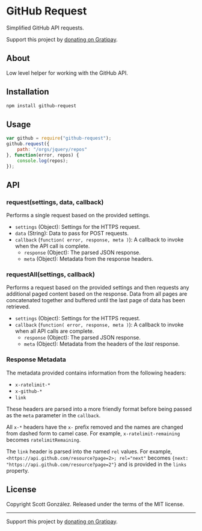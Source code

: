 # GitHub Request

Simplified GitHub API requests.

Support this project by [donating on Gratipay](https://gratipay.com/scottgonzalez/).

## About

Low level helper for working with the GitHub API.

## Installation

```sh
npm install github-request
```

## Usage

```js
var github = require("github-request");
github.request({
	path: "/orgs/jquery/repos"
}, function(error, repos) {
	console.log(repos);
});
```

## API

### request(settings, data, callback)

Performs a single request based on the provided settings.

* `settings` (Object): Settings for the HTTPS request.
* `data` (String): Data to pass for POST requests.
* `callback` (`function( error, response, meta )`): A callback to invoke when the API call is complete.
  * `response` (Object): The parsed JSON response.
  * `meta` (Object): Metadata from the response headers.

### requestAll(settings, callback)

Performs a request based on the provided settings and then requests any additional paged content based on the response. Data from all pages are concatenated together and buffered until the last page of data has been retrieved.

* `settings` (Object): Settings for the HTTPS request.
* `callback` (`function( error, response, meta )`): A callback to invoke when all API calls are complete.
  * `response` (Object): The parsed JSON response.
  * `meta` (Object): Metadata from the headers of the *last* response.

### Response Metadata

The metadata provided contains information from the following headers:

* `x-ratelimit-*`
* `x-github-*`
* `link`

These headers are parsed into a more friendly format before being passed as the `meta` parameter in the `callback`.

All `x-*` headers have the `x-` prefix removed and the names are changed from dashed form to camel case. For example, `x-ratelimit-remaining` becomes `ratelimitRemaining`.

The `link` header is parsed into the named `rel` values. For example, `<https://api.github.com/resource?page=2>; rel="next"` becomes `{next: "https://api.github.com/resource?page=2"}` and is provided in the `links` property.

## License

Copyright Scott González. Released under the terms of the MIT license.

---

Support this project by [donating on Gratipay](https://gratipay.com/scottgonzalez/).
